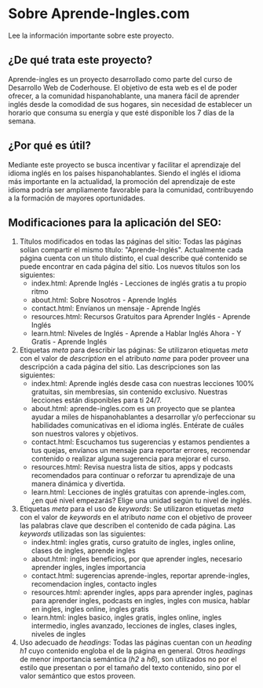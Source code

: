 # Sobre Aprende-Ingles.com
Lee la información importante sobre este proyecto.

## ¿De qué trata este proyecto?
Aprende-ingles es un proyecto desarrollado como parte del curso de Desarrollo Web de Coderhouse. El objetivo de esta web es el de poder ofrecer, a la comunidad hispanohablante, una manera fácil de aprender inglés desde la comodidad de sus hogares, sin necesidad de establecer un horario que consuma su energía y que esté disponible los 7 días de la semana.

## ¿Por qué es útil?
Mediante este proyecto se busca incentivar y facilitar el aprendizaje del idioma inglés en los países hispanohablantes. Siendo el inglés el idioma más importante en la actualidad, la promoción del aprendizaje de este idioma podría ser ampliamente favorable para la comunidad, contribuyendo a la formación de mayores oportunidades.

## Modificaciones para la aplicación del SEO:
1. Títulos modificados en todas las páginas del sitio:
Todas las páginas solían compartir el mismo título: "Aprende-Inglés". Actualmente cada página cuenta con un título distinto, el cual describe qué contenido se puede encontrar en cada página del sitio. Los nuevos títulos son los siguientes:
    - index.html: Aprende Inglés - Lecciones de inglés gratis a tu propio ritmo
    - about.html: Sobre Nosotros - Aprende Inglés
    - contact.html: Envíanos un mensaje - Aprende Inglés
    - resources.html: Recursos Gratuitos para Aprender Inglés - Aprende Inglés
    - learn.html: Niveles de Inglés - Aprende a Hablar Inglés Ahora - Y Gratis - Aprende Inglés
2. Etiquetas *meta* para describir las páginas:
Se utilizaron etiquetas *meta* con el valor de *description* en el atributo *name* para poder proveer una descripción a cada página del sitio. Las descripciones son las siguientes:
    - index.html: Aprende inglés desde casa con nuestras lecciones 100% gratuitas, sin membresías, sin contenido exclusivo. Nuestras lecciones están disponibles para ti 24/7.
    - about.html: aprende-ingles.com es un proyecto que se plantea ayudar a miles de hispanohablantes a desarrollar y/o perfeccionar su habilidades comunicativas en el idioma inglés. Entérate de cuáles son nuestros valores y objetivos.
    - contact.html: Escuchamos tus sugerencias y estamos pendientes a tus quejas, envíanos un mensaje para reportar errores, recomendar contenido o realizar alguna sugerencia para mejorar el curso.
    - resources.html: Revisa nuestra lista de sitios, apps y podcasts recomendados para continuar o reforzar tu aprendizaje de una manera dinámica y divertida.
    - learn.html: Lecciones de inglés gratuitas con aprende-ingles.com, ¿en qué nivel empezarás? Elige una unidad según tu nivel de inglés.
3. Etiquetas *meta* para el uso de *keywords*:
Se utilizaron etiquetas *meta* con el valor de *keywords* en el atributo *name* con el objetivo de proveer las palabras clave que describen el contenido de cada página. Las *keywords* utilizadas son las siguientes:
    - index.html: ingles gratis, curso gratuito de ingles, ingles online, clases de ingles, aprende ingles
    - about.html: ingles beneficios, por que aprender ingles, necesario aprender ingles, ingles importancia
    - contact.html: sugerencias aprende-ingles, reportar aprende-ingles, recomendacion ingles, contacto ingles
    - resources.html: aprender ingles, apps para aprender ingles, paginas para aprender ingles, podcasts en ingles, ingles con musica, hablar en ingles, ingles online, ingles gratis
    - learn.html: ingles basico, ingles gratis, ingles online, ingles intermedio, ingles avanzado, lecciones de ingles, clases ingles, niveles de ingles
4. Uso adecuado de *headings*:
Todas las páginas cuentan con un *heading h1* cuyo contenido engloba el de la página en general. Otros *headings* de menor importancia semántica (*h2* a *h6*), son utilizados no por el estilo que presentan o por el tamaño del texto contenido, sino por el valor semántico que estos proveen.
